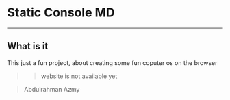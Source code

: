 # Static Console MD
---

## What is it
This just a fun project, about creating some fun coputer os on the browser

>>website is not available yet

>Abdulrahman Azmy
